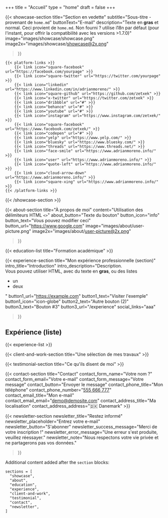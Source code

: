 +++
title =  "Accueil"
type = "home"
draft = false
+++


{{< showcase-section
    title="Section en vedette"
    subtitle="Sous-titre - provenant de <code>home.md</code>"
    buttonText="E-mail"
    description="Texte en <strong>gras</strong> et normal. Ceci provient de <code>home.md</code>. Non fourni ? utilise i18n par défaut (pour l'instant, pour offrir la compatibilité avec les versions >1.7.0)"
    image="images/showcase/showcase.png"
    image2x="images/showcase/showcase@2x.png"
 >}}

    {{< platform-links >}}
        {{< link icon="square-facebook" url="https://facebook.com/yourpage" >}}
        {{< link icon="square-twitter" url="https://twitter.com/yourpage" >}}
        {{< link icon="linkedin" url="https://www.linkedin.com/in/adrianmoreno/" >}}
        {{< link icon="square-github" url="https://github.com/zetxek" >}}
        {{< link icon="x-twitter" url="https://twitter.com/zetxek" >}}
        {{< link icon="dribbble" url="#" >}}
        {{< link icon="behance" url="#" >}}
        {{< link icon="youtube" url="#" >}}
        {{< link icon="instagram" url="https://www.instagram.com/zetxek/" >}}
        {{< link icon="square-facebook" url="https://www.facebook.com/zetxek/" >}}
        {{< link icon="codepen" url="#" >}}
        {{< link icon="yelp" url="https://www.yelp.com/" >}}
        {{< link icon="bluesky" url="https://www.bluesky.com/" >}}
        {{< link icon="threads" url="https://www.threads.net/" >}}
        {{< link icon="face-smile" url="https://www.adrianmoreno.info/" >}}
        {{< link icon="user" url="https://www.adrianmoreno.info/" >}}
        {{< link icon="quote-left" url="https://www.adrianmoreno.info/" >}}
        {{< link icon="cloud-arrow-down" url="https://www.adrianmoreno.info/" >}}
        {{< link icon="square-xing" url="https://www.adrianmoreno.info/" >}}
    {{< /platform-links >}}
{{< /showcase-section >}}

{{< about-section
    title="À propos de moi"
    content="Utilisation des délimiteurs HTML <code><></code>"
    about_button="Texte du bouton"
    button_icon="info"
    button_text="Vous pouvez modifier ceci"
    button_url="https://www.google.com"
    image="images/about/user-picture.png"
    image2x="images/about/user-picture@2x.png"
 >}}

{{< education-list
    title="Formation académique" >}}

{{< experience-section
    title="Mon expérience professionnelle (section)"
    intro_title="Introduction"
    intro_description="Description.<br>Vous pouvez utiliser HTML, avec du texte en <strong>gras</strong>, ou des listes <ul><li>un</li><li>deux</li></ul>" 
    button1_url="https://example.com"
    button1_text="Visiter l'exemple"
    button1_icon="icon-globe"
    button2_text="Autre bouton (2)"
    button3_text="Bouton #3"
    button3_url="/experience"
    social_links="aaa"
>}}
## Expérience (liste)

{{< experience-list >}}
 

{{< client-and-work-section
    title="Une sélection de mes travaux" >}} 

{{< testimonial-section
    title="Ce qu'ils disent de moi" >}}

{{< contact-section
    title="Contact" 
    contact_form_name="Votre nom ?"
    contact_form_email="Votre e-mail"
    contact_form_message="Votre message"
    contact_button="Envoyer le message"
    contact_phone_title="Mon téléphone"
    contact_phone_number="<a href='tel:+555 666 777'>555 666 777</a>"
    contact_email_title="Mon e-mail"
    contact_email_email="demo@demosite.com"
    contact_address_title="Ma localisation"
    contact_address_address="🇩🇰 Danemark" >}}

{{< newsletter-section 
    newsletter_title="Restez informé"
    newsletter_placeholder="Entrez votre e-mail"
    newsletter_button="S'abonner"
    newsletter_success_message="Merci de votre inscription !"
    newsletter_error_message="Une erreur s'est produite, veuillez réessayer."
    newsletter_note="Nous respectons votre vie privée et ne partagerons pas vos données."
>}}

Additional content added after the `section` blocks:

```
sections = [
  "showcase",
  "about",
  "education",
  "experience",
  "client-and-work",
  "testimonial",
  "contact",
  "newsletter",
]
```
